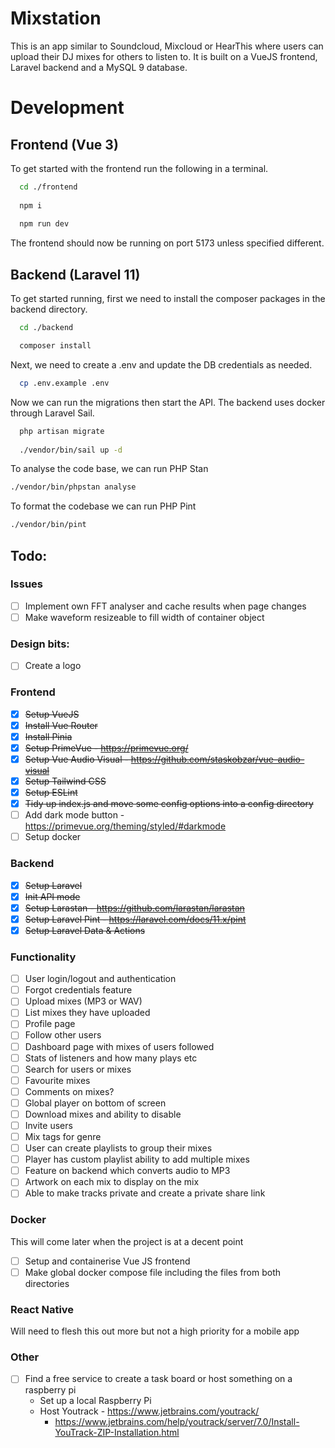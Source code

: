 # Mixstation

This is an app similar to Soundcloud, Mixcloud or HearThis where users can upload their DJ mixes
for others to listen to. It is built on a VueJS frontend, Laravel backend and a MySQL 9 database.

# Development

## Frontend (Vue 3)

To get started with the frontend run the following in a terminal.

```bash
  cd ./frontend
  
  npm i
  
  npm run dev
```

The frontend should now be running on port 5173 unless specified different.

## Backend (Laravel 11)

To get started running, first we need to install the composer packages in the backend directory.

```bash
  cd ./backend

  composer install
```

Next, we need to create a .env and update the DB credentials as needed.

```bash
  cp .env.example .env
```

Now we can run the migrations then start the API. The backend uses docker through Laravel Sail.
```bash
  php artisan migrate
  
  ./vendor/bin/sail up -d
```

To analyse the code base, we can run PHP Stan

```bash
./vendor/bin/phpstan analyse
```

To format the codebase we can run PHP Pint  
```bash
./vendor/bin/pint
```


## Todo:

### Issues
- [ ] Implement own FFT analyser and cache results when page changes
- [ ] Make waveform resizeable to fill width of container object

### Design bits:
- [ ] Create a logo 

### Frontend
- [x] ~~Setup VueJS~~
- [x] ~~Install Vue Router~~
- [x] ~~Install Pinia~~
- [x] ~~Setup PrimeVue - https://primevue.org/~~
- [x] ~~Setup Vue Audio Visual - https://github.com/staskobzar/vue-audio-visual~~
- [x] ~~Setup Tailwind CSS~~
- [x] ~~Setup ESLint~~
- [x] ~~Tidy up index.js and move some config options into a config directory~~
- [ ] Add dark mode button - https://primevue.org/theming/styled/#darkmode
- [ ] Setup docker

### Backend
- [x] ~~Setup Laravel~~
- [x] ~~Init API mode~~
- [x] ~~Setup Larastan - https://github.com/larastan/larastan~~
- [x] ~~Setup Laravel Pint - https://laravel.com/docs/11.x/pint~~
- [x] ~~Setup Laravel Data & Actions~~

### Functionality
- [ ] User login/logout and authentication
- [ ] Forgot credentials feature
- [ ] Upload mixes (MP3 or WAV)
- [ ] List mixes they have uploaded
- [ ] Profile page
- [ ] Follow other users
- [ ] Dashboard page with mixes of users followed
- [ ] Stats of listeners and how many plays etc
- [ ] Search for users or mixes
- [ ] Favourite mixes
- [ ] Comments on mixes?
- [ ] Global player on bottom of screen
- [ ] Download mixes and ability to disable
- [ ] Invite users
- [ ] Mix tags for genre
- [ ] User can create playlists to group their mixes
- [ ] Player has custom playlist ability to add multiple mixes
- [ ] Feature on backend which converts audio to MP3
- [ ] Artwork on each mix to display on the mix
- [ ] Able to make tracks private and create a private share link

### Docker
This will come later when the project is at a decent point
- [ ] Setup and containerise Vue JS frontend
- [ ] Make global docker compose file including the files from both directories

### React Native
Will need to flesh this out more but not a high priority for a mobile app

### Other
- [ ] Find a free service to create a task board or host something on a raspberry pi
  - Set up a local Raspberry Pi
  - Host Youtrack - https://www.jetbrains.com/youtrack/
    - https://www.jetbrains.com/help/youtrack/server/7.0/Install-YouTrack-ZIP-Installation.html